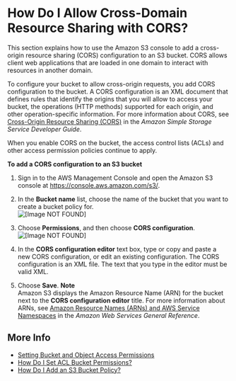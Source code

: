 # How Do I Allow Cross\-Domain Resource Sharing with CORS?<a name="add-cors-configuration"></a>

This section explains how to use the Amazon S3 console to add a cross\-origin resource sharing \(CORS\) configuration to an S3 bucket\. CORS allows client web applications that are loaded in one domain to interact with resources in another domain\. 

To configure your bucket to allow cross\-origin requests, you add CORS configuration to the bucket\. A CORS configuration is an XML document that defines rules that identify the origins that you will allow to access your bucket, the operations \(HTTP methods\) supported for each origin, and other operation\-specific information\. For more information about CORS, see [Cross\-Origin Resource Sharing \(CORS\)](https://docs.aws.amazon.com/AmazonS3/latest/dev/cors.html) in the *Amazon Simple Storage Service Developer Guide*\.

When you enable CORS on the bucket, the access control lists \(ACLs\) and other access permission policies continue to apply\.

**To add a CORS configuration to an S3 bucket**

1. Sign in to the AWS Management Console and open the Amazon S3 console at [https://console\.aws\.amazon\.com/s3/](https://console.aws.amazon.com/s3/)\.

1. In the **Bucket name** list, choose the name of the bucket that you want to create a bucket policy for\.  
![\[Image NOT FOUND\]](http://docs.aws.amazon.com/AmazonS3/latest/user-guide/images/choose-bucket-name.png)

1. Choose **Permissions**, and then choose **CORS configuration**\.  
![\[Image NOT FOUND\]](http://docs.aws.amazon.com/AmazonS3/latest/user-guide/images/choose-bucket-permissions-cors.png)

1. In the **CORS configuration editor** text box, type or copy and paste a new CORS configuration, or edit an existing configuration\. The CORS configuration is an XML file\. The text that you type in the editor must be valid XML\.

1. Choose **Save**\.
**Note**  
Amazon S3 displays the Amazon Resource Name \(ARN\) for the bucket next to the **CORS configuration editor** title\. For more information about ARNs, see [Amazon Resource Names \(ARNs\) and AWS Service Namespaces](https://docs.aws.amazon.com/general/latest/gr/aws-arns-and-namespaces.html) in the *Amazon Web Services General Reference*\.

## More Info<a name="add-cors-configuration-moreinfo"></a>
+  [Setting Bucket and Object Access Permissions](set-permissions.md)
+ [How Do I Set ACL Bucket Permissions?](set-bucket-permissions.md)
+ [How Do I Add an S3 Bucket Policy?](add-bucket-policy.md)